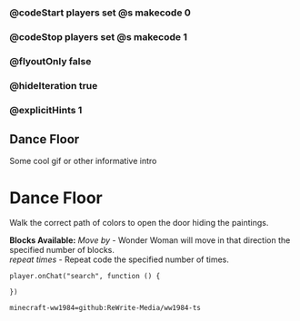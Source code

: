 ### @codeStart players set @s makecode 0
### @codeStop players set @s makecode 1

### @flyoutOnly false
### @hideIteration true 
### @explicitHints 1

## Dance Floor
Some cool gif or other informative intro

# Dance Floor
Walk the correct path of colors to open the door hiding the paintings.

**Blocks Available:**
*Move <direction> by <number>* - Wonder Woman will move in that direction the specified number of blocks.  
*repeat <number> times* - Repeat code the specified number of times.  

```ghost
player.onChat("search", function () {

})
```
```package
minecraft-ww1984=github:ReWrite-Media/ww1984-ts
```
